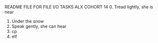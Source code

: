 README FILE FOR FILE I/O TASKS ALX COHORT 14
0. Tread lightly, she is near
1. Under the snow
2. Speak gently, she can hear
3. cp
4. elf
